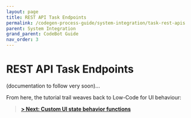 ```yaml
---
layout: page
title: REST API Task Endpoints
permalink: /codegen-process-guide/system-integration/task-rest-apis
parent: System Integration
grand_parent: CodeBot Guide
nav_order: 3
---
```


# REST API Task Endpoints

(documentation to follow very soon)...


From here, the tutorial trail weaves back to Low-Code for UI behaviour:

> **[> Next: Custom UI state behavior functions](../low-code/ui-behavior-functions)**
